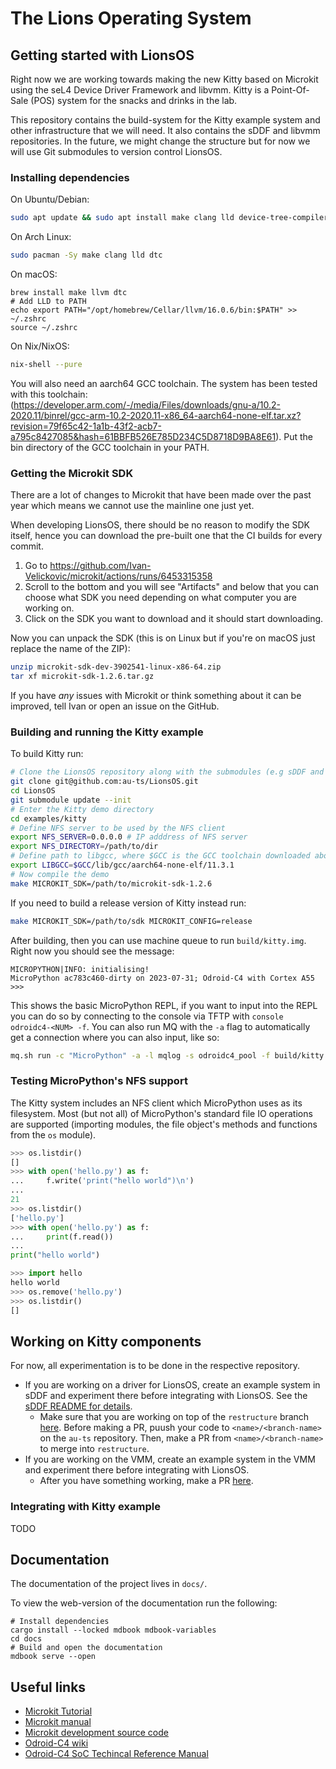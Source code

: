 # The Lions Operating System

## Getting started with LionsOS

Right now we are working towards making the new Kitty based on Microkit using the seL4 Device
Driver Framework and libvmm. Kitty is a Point-Of-Sale (POS) system for the snacks and drinks in the
lab.

This repository contains the build-system for the Kitty example system and other
infrastructure that we will need. It also contains the sDDF and libvmm
repositories. In the future, we might change the structure but for now we will use
Git submodules to version control LionsOS.

### Installing dependencies

On Ubuntu/Debian:
```sh
sudo apt update && sudo apt install make clang lld device-tree-compiler unzip git
```

On Arch Linux:
```sh
sudo pacman -Sy make clang lld dtc
```

On macOS:
```
brew install make llvm dtc
# Add LLD to PATH
echo export PATH="/opt/homebrew/Cellar/llvm/16.0.6/bin:$PATH" >> ~/.zshrc
source ~/.zshrc
```

On Nix/NixOS:
```sh
nix-shell --pure
```

You will also need an aarch64 GCC toolchain. The system has been tested with this toolchain: (https://developer.arm.com/-/media/Files/downloads/gnu-a/10.2-2020.11/binrel/gcc-arm-10.2-2020.11-x86_64-aarch64-none-elf.tar.xz?revision=79f65c42-1a1b-43f2-acb7-a795c8427085&hash=61BBFB526E785D234C5D8718D9BA8E61). Put the bin directory of the GCC toolchain in your PATH.


### Getting the Microkit SDK

There are a lot of changes to Microkit that have been made over the past year which means
we cannot use the mainline one just yet.

When developing LionsOS, there should be no reason to modify the SDK itself, hence you can
download the pre-built one that the CI builds for every commit.

1. Go to https://github.com/Ivan-Velickovic/microkit/actions/runs/6453315358
2. Scroll to the bottom and you will see "Artifacts" and below that you can
choose what SDK you need depending on what computer you are working on.
3. Click on the SDK you want to download and it should start downloading.

Now you can unpack the SDK (this is on Linux but if you're on macOS just replace the name of the ZIP):
```sh
unzip microkit-sdk-dev-3902541-linux-x86-64.zip
tar xf microkit-sdk-1.2.6.tar.gz
```

If you have *any* issues with Microkit or think something about it can be improved,
tell Ivan or open an issue on the GitHub.

### Building and running the Kitty example

To build Kitty run:
```sh
# Clone the LionsOS repository along with the submodules (e.g sDDF and the VMM)
git clone git@github.com:au-ts/LionsOS.git
cd LionsOS
git submodule update --init
# Enter the Kitty demo directory
cd examples/kitty
# Define NFS server to be used by the NFS client
export NFS_SERVER=0.0.0.0 # IP adddress of NFS server
export NFS_DIRECTORY=/path/to/dir
# Define path to libgcc, where $GCC is the GCC toolchain downloaded above
export LIBGCC=$GCC/lib/gcc/aarch64-none-elf/11.3.1
# Now compile the demo
make MICROKIT_SDK=/path/to/microkit-sdk-1.2.6
```

If you need to build a release version of Kitty instead run:
```sh
make MICROKIT_SDK=/path/to/sdk MICROKIT_CONFIG=release
```

After building, then you can use machine queue to run `build/kitty.img`. Right now you
should see the message:
```
MICROPYTHON|INFO: initialising!
MicroPython ac783c460-dirty on 2023-07-31; Odroid-C4 with Cortex A55
>>>
```

This shows the basic MicroPython REPL, if you want to input into the REPL you can do so
by connecting to the console via TFTP with `console odroidc4-<NUM> -f`. You can also run
MQ with the `-a` flag to automatically get a connection where you can also input, like so:
```sh
mq.sh run -c "MicroPython" -a -l mqlog -s odroidc4_pool -f build/kitty.img
```

### Testing MicroPython's NFS support

The Kitty system includes an NFS client which MicroPython uses as its filesystem. Most (but not all) of MicroPython's standard file IO operations are supported (importing modules, the file object's methods and functions from the `os` module).

```python
>>> os.listdir()
[]
>>> with open('hello.py') as f:
...     f.write('print("hello world")\n')
... 
21
>>> os.listdir()
['hello.py']
>>> with open('hello.py') as f:
...     print(f.read())
... 
print("hello world")

>>> import hello
hello world
>>> os.remove('hello.py')
>>> os.listdir()
[]
```

## Working on Kitty components

For now, all experimentation is to be done in the respective repository.

* If you are working on a driver for LionsOS, create an example system in sDDF and experiment
  there before integrating with LionsOS. See the
  [sDDF README for details](https://github.com/au-ts/sddf/tree/restructure#adding-a-new-driver).
    * Make sure that you are working on top of the `restructure` branch [here](https://github.com/au-ts/sddf/tree/restructure).
      Before making a PR, puush your code to `<name>/<branch-name>` on the `au-ts`
      repository. Then, make a PR from `<name>/<branch-name>` to merge into `restructure`.
* If you are working on the VMM, create an example system in the VMM and experiment there
  before integrating with LionsOS.
    * After you have something working, make a PR [here](https://github.com/au-ts/libvmm).

### Integrating with Kitty example

TODO

## Documentation

The documentation of the project lives in `docs/`.

To view the web-version of the documentation run the following:
```
# Install dependencies
cargo install --locked mdbook mdbook-variables
cd docs
# Build and open the documentation
mdbook serve --open
```

## Useful links
* [Microkit Tutorial](https://trustworthy.systems/projects/microkit/tutorial/)
* [Microkit manual](https://github.com/Ivan-Velickovic/microkit/blob/dev/docs/manual.md)
* [Microkit development source code](https://github.com/Ivan-Velickovic/microkit)
* [Odroid-C4 wiki](https://wiki.odroid.com/odroid-c4/odroid-c4)
* [Odroid-C4 SoC Techincal Reference Manual](https://dn.odroid.com/S905X3/ODROID-C4/Docs/S905X3_Public_Datasheet_Hardkernel.pdf)
